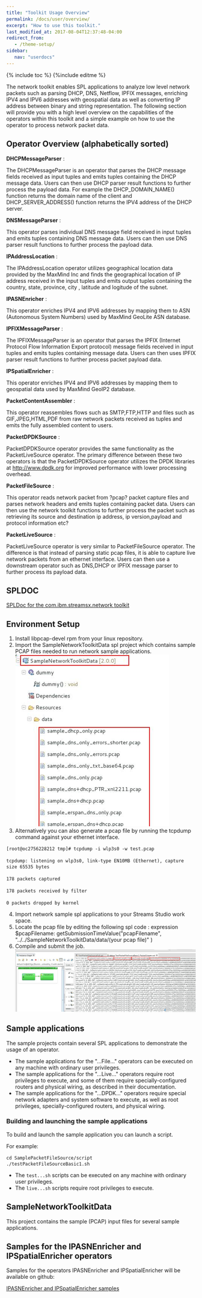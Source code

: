 ```yaml
---
title: "Toolkit Usage Overview"
permalink: /docs/user/overview/
excerpt: "How to use this toolkit."
last_modified_at: 2017-08-04T12:37:48-04:00
redirect_from:
   - /theme-setup/
sidebar:
   nav: "userdocs"
---
```

{% include toc %}
{%include editme %}


The network toolkit enables SPL applications to analyze low level network packets such as parsing DHCP, DNS, Netflow, IPFIX messages, enriching IPV4 and IPV6 addresses with geospatial data as well as converting IP address between binary and string representation. The following section will provide you with a high level overview on the capabilities of the operators within this toolkit and a simple example on how to use the operator to process network packet data.

## Operator Overview (alphabetically sorted)

**DHCPMessageParser**
:
 
The DHCPMessageParser is an operator that parses the DHCP message fields received as input tuples and emits tuples containing the DHCP message data. Users can then use DHCP parser result functions to further process the payload data. For example the DHCP_DOMAIN_NAME() function returns the domain name of the client and DHCP_SERVER_ADDRESS() function returns the IPV4 address of the DHCP server.

**DNSMessageParser**
:
 
This operator parses individual DNS message field received in input tuples and emits tuples containing DNS message data. Users can then use DNS parser result functions to further process the payload data.

**IPAddressLocation**
:
 
The IPAddressLocation operator utilizes geographical location data provided by the MaxMind Inc
and finds the geographical location of IP address received in the input tuples and emits output tuples containing the country, state, province, city , latitude and logitude of the subnet.

**IPASNEnricher**
:
 
This operator enriches IPV4 and IPV6 addresses by mapping them to ASN (Autonomous System Numbers) used by MaxMind GeoLite ASN database.

**IPFIXMessageParser**
:
 
The IPFIXMessageParser is an operator that parses the IPFIX (Internet Protocol Flow Information Export protocol) message fields received in input tuples and emits tuples containing message data. Users can then uses IPFIX parser result functions to further process packet payload data.

**IPSpatialEnricher**
:
 
This operator enriches IPV4 and IPV6 addresses by mapping them to geospatial data used by MaxMind GeoIP2 database.

**PacketContentAssembler**
:
 
This operator reassembles flows such as SMTP,FTP,HTTP and files such as GIF,JPEG,HTML,PDF from raw network packets received as tuples and emits the fully assembled content to users.

**PacketDPDKSource**
:
 
PacketDPDKSource operator provides the same functionality as the PacketLiveSource operator. The primary difference between these two operators is that the PacketDPDKSource operator utilizes the DPDK libraries at
http://www.dpdk.org
for improved performance with lower processing overhead.

**PacketFileSource**
:
 
This operator reads network packet from ?pcap? packet capture files and parses network headers and emits tuples containing packet data. Users can then use the network toolkit functions to further process the packet such as retrieving its source and destination ip address, ip version,payload and protocol information etc?

**PacketLiveSource**
:
 
PacketLiveSource operator is very similar to PacketFileSource operator. The difference is that instead of parsing static pcap files, it is able to capture live network packets from an ethernet interface. Users can then use a downstream operator such as DNS,DHCP or IPFIX message parser to further process its payload data.

## SPLDOC

[SPLDoc for the com.ibm.streamsx.network toolkit](https://ibmstreams.github.io/streamsx.network/doc/spldoc/html/index.html)


## Environment Setup

1. Install libpcap-devel rpm from your linux repository.
2. Import the SampleNetworkToolkitData spl project which contains sample PCAP files needed to run network sample applications.
![Import](/doc/images/pcap1.jpg)
3. Alternatively you can also generate a pcap file by running the tcpdump command against your ethernet interface.

```
[root@oc2756228212 tmp]# tcpdump -i wlp3s0 -w test.pcap

tcpdump: listening on wlp3s0, link-type EN10MB (Ethernet), capture size 65535 bytes

178 packets captured

178 packets received by filter

0 packets dropped by kernel
```
4. Import network sample spl applications to your Streams Studio work space.
5. Locate the pcap file by editing the following spl code : expression $pcapFilename: getSubmissionTimeValue("pcapFilename", "../../SampleNetworkToolkitData/data/(your pcap file)" )
6. Compile and submit the job.
![Import](/doc/images/studio.jpg)

## Sample applications

The sample projects contain several SPL applications to demonstrate the usage of an operator.

* The sample applications for the "...File..." operators can be executed on any machine with ordinary user privileges.
* The sample applications for the "...Live..." operators require root privileges to execute, and some of them require specially-configured routers and physical wiring, as described in their documentation.
* The sample applications for the "...DPDK..." operators require special network adapters and system software to execute, as well as root privileges, specially-configured routers, and physical wiring.

### Building and launching the sample applications

To build and launch the sample application you can launch a script.

For example:

    cd SamplePacketFileSource/script
    ./testPacketFileSourceBasic1.sh

* The `test...sh` scripts can be executed on any machine with ordinary user privileges.
* The `live...sh` scripts require root privileges to execute.

## SampleNetworkToolkitData

This project contains the sample (PCAP) input files for several sample applications.

## Samples for the IPASNEnricher and IPSpatialEnricher operators

Samples for the operators IPASNEnricher and IPSpatialEnricher will be available on github:

[IPASNEnricher and IPSpatialEnricher samples](https://github.com/IBMStreams/streamsx.cybersecurity.starterApps/tree/main/PredictiveBlocklistingSamples)

